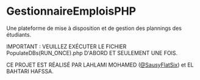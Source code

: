 # GestionnaireEmploisPHP
Une plateforme de mise à disposition et de gestion des plannings des étudiants.

IMPORTANT : VEUILLEZ EXÉCUTER LE FICHIER PopulateDBs(RUN_ONCE).php D'ABORD ET SEULEMENT UNE FOIS.

CE PROJET EST RÉALISÉ PAR LAHLAMI MOHAMED ([@SausyFlatSix](https://github.com/SaucyFlatSix)) et EL BAHTARI HAFSSA.

